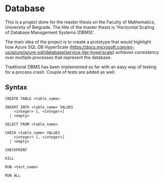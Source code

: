 # Database

This is a project done for the master thesis on the Faculty of Mathematics, University of Belgrade.
The title of the master thesis is 'Horizontal Scaling of Database Management Systems (DBMS)'.

The main idea of the project is to create a prototype that would highlight how Azure SQL DB HyperScale (https://docs.microsoft.com/en-us/azure/azure-sql/database/service-tier-hyperscale) achieves consistency over multiple processes that represent the database.

Traditional DBMS has been implemented so far with an easy way of testing for a process crash. Couple of tests are added as well.

## Syntax

<pre><code>CREATE TABLE <<a>table_name>

INSERT INTO <<a>table_name> VALUES
    <<a>integer> [, <<a>integer>]  
  | <<a>empty>

SELECT FROM <<a>table_name>  

CHECK <<a>table_name> VALUES  
    <<a>integer> [, <<a>integer>]  
  | <<a>empty>

CHECKPOINT

KILL

RUN <<a>test_name>

RUN ALL</code></pre>
